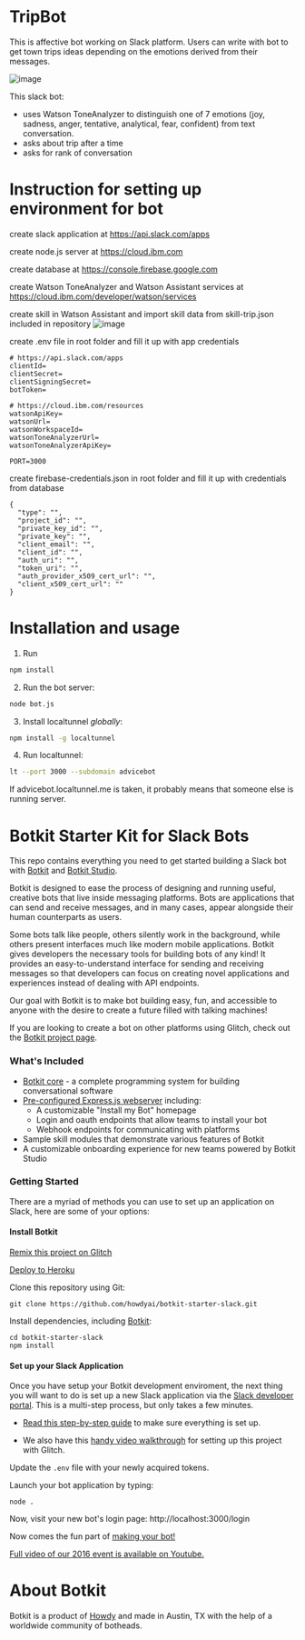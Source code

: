 # TripBot

This is affective bot working on Slack platform.
Users can write with bot to get town trips ideas depending on the emotions derived from their messages.

![image](https://user-images.githubusercontent.com/11357486/58758881-78962980-8522-11e9-8d33-bf0ed3f39784.png)

This slack bot:
- uses Watson ToneAnalyzer to distinguish one of 7 emotions (joy, sadness, anger, tentative, analytical, fear, confident) from text conversation.
- asks about trip after a time
- asks for rank of conversation

# Instruction for setting up environment for bot

create slack application at https://api.slack.com/apps

create node.js server  at https://cloud.ibm.com

create database at https://console.firebase.google.com

create Watson ToneAnalyzer and Watson Assistant services at https://cloud.ibm.com/developer/watson/services

create skill in Watson Assistant and import skill data from skill-trip.json included in repository
![image](https://user-images.githubusercontent.com/11357486/58759942-04fc1880-8532-11e9-9998-7dfae0932096.png)

create .env file in root folder and fill it up with app credentials

```
# https://api.slack.com/apps
clientId=
clientSecret=
clientSigningSecret=
botToken=

# https://cloud.ibm.com/resources
watsonApiKey=
watsonUrl=
watsonWorkspaceId=
watsonToneAnalyzerUrl=
watsonToneAnalyzerApiKey=

PORT=3000
```
create firebase-credentials.json in root folder and fill it up with credentials from database

```
{
  "type": "",
  "project_id": "",
  "private_key_id": "",
  "private_key": "",
  "client_email": "",
  "client_id": "",
  "auth_uri": "",
  "token_uri": "",
  "auth_provider_x509_cert_url": "",
  "client_x509_cert_url": ""
}
```


# Installation and usage
1. Run 
```bash
npm install
```
2. Run the bot server:
```bash
node bot.js
```
3. Install localtunnel *globally*:
```bash
npm install -g localtunnel
```
4. Run localtunnel:
```bash
lt --port 3000 --subdomain advicebot
```
If advicebot.localtunnel.me is taken, it probably means that someone else is running server.

# Botkit Starter Kit for Slack Bots

This repo contains everything you need to get started building a Slack bot with [Botkit](https://botkit.ai) and [Botkit Studio](https://botkit.ai).

Botkit is designed to ease the process of designing and running useful, creative bots that live inside messaging platforms. Bots are applications that can send and receive messages, and in many cases, appear alongside their human counterparts as users.

Some bots talk like people, others silently work in the background, while others present interfaces much like modern mobile applications. Botkit gives developers the necessary tools for building bots of any kind! It provides an easy-to-understand interface for sending and receiving messages so that developers can focus on creating novel applications and experiences instead of dealing with API endpoints.

Our goal with Botkit is to make bot building easy, fun, and accessible to anyone with the desire to create a future filled with talking machines!

If you are looking to create a bot on other platforms using Glitch, check out the [Botkit project page](https://glitch.com/botkit).

### What's Included
* [Botkit core](https://botkit.ai/docs/core.html) - a complete programming system for building conversational software
* [Pre-configured Express.js webserver](https://expressjs.com/) including:
   * A customizable "Install my Bot" homepage
   * Login and oauth endpoints that allow teams to install your bot
   * Webhook endpoints for communicating with platforms
* Sample skill modules that demonstrate various features of Botkit
* A customizable onboarding experience for new teams powered by Botkit Studio

### Getting Started

There are a myriad of methods you can use to set up an application on Slack, here are some of your options:

#### Install Botkit

[Remix this project on Glitch](https://glitch.com/~botkit-slack)

[Deploy to Heroku](https://heroku.com/deploy?template=https://github.com/howdyai/botkit-starter-slack/master)

Clone this repository using Git:

`git clone https://github.com/howdyai/botkit-starter-slack.git`

Install dependencies, including [Botkit](https://github.com/howdyai/botkit):

```
cd botkit-starter-slack
npm install
```

#### Set up your Slack Application 
Once you have setup your Botkit development enviroment, the next thing you will want to do is set up a new Slack application via the [Slack developer portal](https://api.slack.com/). This is a multi-step process, but only takes a few minutes. 

* [Read this step-by-step guide](https://botkit.ai/docs/provisioning/slack-events-api.html) to make sure everything is set up. 

* We also have this [handy video walkthrough](https://youtu.be/us2zdf0vRz0) for setting up this project with Glitch.

Update the `.env` file with your newly acquired tokens.

Launch your bot application by typing:

`node .`

Now, visit your new bot's login page: http://localhost:3000/login

Now comes the fun part of [making your bot!](https://botkit.ai/docs/#build-your-bot)

 
 [Full video of our 2016 event is available on Youtube.](https://www.youtube.com/playlist?list=PLD3JNfKLDs7WsEHSal2cfwG0Fex7A6aok)



# About Botkit

Botkit is a product of [Howdy](https://howdy.ai) and made in Austin, TX with the help of a worldwide community of botheads.
